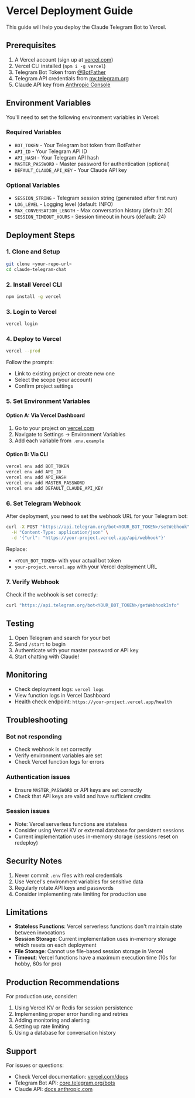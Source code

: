 # Vercel Deployment Guide

This guide will help you deploy the Claude Telegram Bot to Vercel.

## Prerequisites

1. A Vercel account (sign up at [vercel.com](https://vercel.com))
2. Vercel CLI installed (`npm i -g vercel`)
3. Telegram Bot Token from [@BotFather](https://t.me/botfather)
4. Telegram API credentials from [my.telegram.org](https://my.telegram.org)
5. Claude API key from [Anthropic Console](https://console.anthropic.com)

## Environment Variables

You'll need to set the following environment variables in Vercel:

### Required Variables
- `BOT_TOKEN` - Your Telegram bot token from BotFather
- `API_ID` - Your Telegram API ID
- `API_HASH` - Your Telegram API hash
- `MASTER_PASSWORD` - Master password for authentication (optional)
- `DEFAULT_CLAUDE_API_KEY` - Your Claude API key

### Optional Variables
- `SESSION_STRING` - Telegram session string (generated after first run)
- `LOG_LEVEL` - Logging level (default: INFO)
- `MAX_CONVERSATION_LENGTH` - Max conversation history (default: 20)
- `SESSION_TIMEOUT_HOURS` - Session timeout in hours (default: 24)

## Deployment Steps

### 1. Clone and Setup

```bash
git clone <your-repo-url>
cd claude-telegram-chat
```

### 2. Install Vercel CLI

```bash
npm install -g vercel
```

### 3. Login to Vercel

```bash
vercel login
```

### 4. Deploy to Vercel

```bash
vercel --prod
```

Follow the prompts:
- Link to existing project or create new one
- Select the scope (your account)
- Confirm project settings

### 5. Set Environment Variables

#### Option A: Via Vercel Dashboard
1. Go to your project on [vercel.com](https://vercel.com)
2. Navigate to Settings → Environment Variables
3. Add each variable from `.env.example`

#### Option B: Via CLI
```bash
vercel env add BOT_TOKEN
vercel env add API_ID
vercel env add API_HASH
vercel env add MASTER_PASSWORD
vercel env add DEFAULT_CLAUDE_API_KEY
```

### 6. Set Telegram Webhook

After deployment, you need to set the webhook URL for your Telegram bot:

```bash
curl -X POST "https://api.telegram.org/bot<YOUR_BOT_TOKEN>/setWebhook" \
  -H "Content-Type: application/json" \
  -d '{"url": "https://your-project.vercel.app/api/webhook"}'
```

Replace:
- `<YOUR_BOT_TOKEN>` with your actual bot token
- `your-project.vercel.app` with your Vercel deployment URL

### 7. Verify Webhook

Check if the webhook is set correctly:

```bash
curl "https://api.telegram.org/bot<YOUR_BOT_TOKEN>/getWebhookInfo"
```

## Testing

1. Open Telegram and search for your bot
2. Send `/start` to begin
3. Authenticate with your master password or API key
4. Start chatting with Claude!

## Monitoring

- Check deployment logs: `vercel logs`
- View function logs in Vercel Dashboard
- Health check endpoint: `https://your-project.vercel.app/health`

## Troubleshooting

### Bot not responding
- Check webhook is set correctly
- Verify environment variables are set
- Check Vercel function logs for errors

### Authentication issues
- Ensure `MASTER_PASSWORD` or API keys are set correctly
- Check that API keys are valid and have sufficient credits

### Session issues
- Note: Vercel serverless functions are stateless
- Consider using Vercel KV or external database for persistent sessions
- Current implementation uses in-memory storage (sessions reset on redeploy)

## Security Notes

1. Never commit `.env` files with real credentials
2. Use Vercel's environment variables for sensitive data
3. Regularly rotate API keys and passwords
4. Consider implementing rate limiting for production use

## Limitations

- **Stateless Functions**: Vercel serverless functions don't maintain state between invocations
- **Session Storage**: Current implementation uses in-memory storage which resets on each deployment
- **File Storage**: Cannot use file-based session storage in Vercel
- **Timeout**: Vercel functions have a maximum execution time (10s for hobby, 60s for pro)

## Production Recommendations

For production use, consider:
1. Using Vercel KV or Redis for session persistence
2. Implementing proper error handling and retries
3. Adding monitoring and alerting
4. Setting up rate limiting
5. Using a database for conversation history

## Support

For issues or questions:
- Check Vercel documentation: [vercel.com/docs](https://vercel.com/docs)
- Telegram Bot API: [core.telegram.org/bots](https://core.telegram.org/bots)
- Claude API: [docs.anthropic.com](https://docs.anthropic.com)